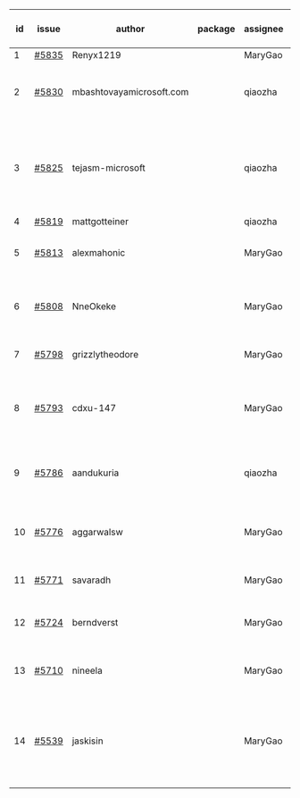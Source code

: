 | id | issue | author | package | assignee | bot advice | created date of issue | target release date | date from target |
| ------ | ------ | ------ | ------ | ------ | ------ | ------ | ------ | :-----: |
| 1 | [#5835](https://github.com/Azure/sdk-release-request/issues/5835) | Renyx1219 |  | MaryGao | new issue. | 01-23 | 02-28 |  |
| 2 | [#5830](https://github.com/Azure/sdk-release-request/issues/5830) | mbashtovayamicrosoft.com |  | qiaozha | new comment. Attention to inconsistent tag. | 01-15 | 02-28 |  |
| 3 | [#5825](https://github.com/Azure/sdk-release-request/issues/5825) | tejasm-microsoft |  | qiaozha | new comment. close to release date. Attention to inconsistent tag. | 01-15 | 01-24 | 0 |
| 4 | [#5819](https://github.com/Azure/sdk-release-request/issues/5819) | mattgotteiner |  | qiaozha |  | 01-13 | 02-28 |  |
| 5 | [#5813](https://github.com/Azure/sdk-release-request/issues/5813) | alexmahonic |  | MaryGao | close to release date. HoldOn. | 01-10 | 01-24 | 0 |
| 6 | [#5808](https://github.com/Azure/sdk-release-request/issues/5808) | NneOkeke |  | MaryGao | close to release date. FirstGA. TypeSpec. | 01-09 | 01-24 | 0 |
| 7 | [#5798](https://github.com/Azure/sdk-release-request/issues/5798) | grizzlytheodore |  | MaryGao | close to release date. | 01-06 | 01-24 | 0 |
| 8 | [#5793](https://github.com/Azure/sdk-release-request/issues/5793) | cdxu-147 |  | MaryGao | new comment. close to release date. HoldOn. | 12-26 | 01-24 | 0 |
| 9 | [#5786](https://github.com/Azure/sdk-release-request/issues/5786) | aandukuria |  | qiaozha | new comment. close to release date. | 12-16 | 01-23 | 0 |
| 10 | [#5776](https://github.com/Azure/sdk-release-request/issues/5776) | aggarwalsw |  | MaryGao | close to release date. FirstBeta. TypeSpec. | 12-11 | 01-24 | 0 |
| 11 | [#5771](https://github.com/Azure/sdk-release-request/issues/5771) | savaradh |  | MaryGao | new comment. HoldOn. | 12-09 | 01-25 |  |
| 12 | [#5724](https://github.com/Azure/sdk-release-request/issues/5724) | berndverst |  | MaryGao | new comment. FirstBeta. TypeSpec. | 11-15 | 02-21 |  |
| 13 | [#5710](https://github.com/Azure/sdk-release-request/issues/5710) | nineela |  | MaryGao | Attention to inconsistent tag. HoldOn. | 11-11 | 01-25 |  |
| 14 | [#5539](https://github.com/Azure/sdk-release-request/issues/5539) | jaskisin |  | MaryGao | new comment. close to release date. FirstGA. HoldOn. TypeSpec. | 09-27 | 01-24 | 0 |
